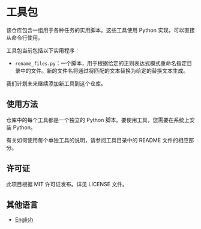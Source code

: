 # 工具包

该仓库包含一组用于各种任务的实用脚本。这些工具使用 Python 实现，可以直接从命令行使用。

工具包当前包括以下实用程序：

* `rename_files.py`：一个脚本，用于根据给定的正则表达式模式重命名指定目录中的文件。新的文件名将通过将匹配的文本替换为给定的替换文本生成。

我们计划未来继续添加新工具到这个仓库。

## 使用方法

仓库中的每个工具都是一个独立的 Python 脚本。要使用工具，您需要在系统上安装 Python。

有关如何使用每个单独工具的说明，请参阅工具目录中的 README 文件的相应部分。

## 许可证

此项目根据 MIT 许可证发布。详见 LICENSE 文件。

## 其他语言

* [English](README.md)
